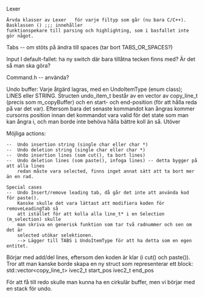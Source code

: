Lexer

    Ärvda klasser av Lexer   för varje filtyp som går (nu bara C/C++). Basklassen () ;;; innehåller
    funktionspekare till parsing och highlighting, som i basfallet inte gör något.

Tabs -- om stöts på ändra till spaces (tar bort TABS_OR_SPACES?)

Input
    I default-fallet: ha ny switch där bara tillåtna tecken finns med? Är det så man ska göra?

Command.h -- använda?


Undo buffer:
Varje åtgärd lagras, med en UndoItemType (enum class); LINES eller STRING. Structen 
undo_item_t består av en vector av copy_line_t (precis som m_copyBuffer) och en start-
och end-position (för att hålla reda på var det var). Eftersom bara det senaste kommandot
kan ångras kommer cursorns position innan det kommandot vara valid för det state som 
man kan ångra i, och man borde inte behöva hålla bättre koll än så. Utöver 

Möjliga actions:

    --  Undo insertion string (single char eller char *)
    --  Undo deletion string (single char eller char *)
    --  Undo insertion lines (som cut(), ta bort lines)
    --  Undo deletion lines (som paste(), infoga lines) -- detta bygger på att alla lines
        redan måste vara selected, finns inget annat sätt att ta bort mer än en rad.
    
    Special cases
    --  Undo Insert/remove leading tab, då går det inte att använda kod för paste().
        Kanske skulle det vara lättast att modifiera koden för removeLeadingTab så 
        att istället för att kolla alla line_t* i en Selection (m_selection) skulle
        man skriva en generisk funktion som tar två radnummer och sen om det är 
        selected utökar selektionen.
        --> Lägger till TABS i UndoItemType för att ha detta som en egen entitet.

Börjar med add/del lines, eftersom den koden är klar (i cut() och paste()). Tror att 
man kanske borde skapa en ny struct som representerar ett block:
    std::vector<copy_line_t>
    ivec2_t start_pos
    ivec2_t end_pos


För att få till redo skulle man kunna ha en cirkulär buffer, men vi börjar med en stack 
för undo.